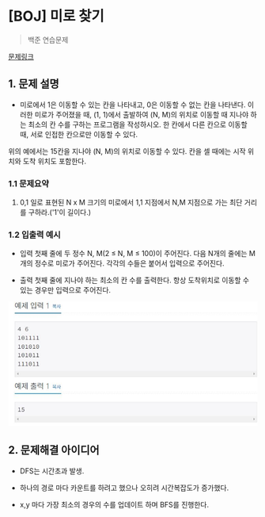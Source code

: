 # [BOJ] 미로 찾기

> 백준 연습문제

[문제링크](https://www.acmicpc.net/problem/2178)

## 1. 문제 설명
- 미로에서 1은 이동할 수 있는 칸을 나타내고, 0은 이동할 수 없는 칸을 나타낸다. 이러한 미로가 주어졌을 때, (1, 1)에서 출발하여 (N, M)의 위치로 이동할 때 지나야 하는 최소의 칸 수를 구하는 프로그램을 작성하시오. 한 칸에서 다른 칸으로 이동할 때, 서로 인접한 칸으로만 이동할 수 있다.

위의 예에서는 15칸을 지나야 (N, M)의 위치로 이동할 수 있다. 칸을 셀 때에는 시작 위치와 도착 위치도 포함한다.


### 1.1 문제요약

1. 0,1 일로 표현된 N x M 크기의 미로에서 1,1 지점에서 N,M 지점으로 가는 최단 거리를 구하라.('1'이 길이다.)


### 1.2 입출력 예시

- 입력
  첫째 줄에 두 정수 N, M(2 ≤ N, M ≤ 100)이 주어진다. 다음 N개의 줄에는 M개의 정수로 미로가 주어진다. 각각의 수들은 붙어서 입력으로 주어진다.
  
- 출력
  첫째 줄에 지나야 하는 최소의 칸 수를 출력한다. 항상 도착위치로 이동할 수 있는 경우만 입력으로 주어진다.

<img src='입출력 예시.JPG'>

## 2. 문제해결 아이디어
- DFS는 시간초과 발생.
  
- 하나의 경로 마다 카운트를 하려고 했으나 오히려 시간복잡도가 증가했다.
- x,y 마다 가장 최소의 경우의 수를 업데이트 하며 BFS를 진행한다.


